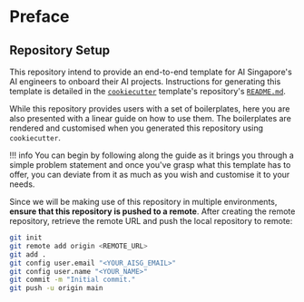 # Preface

## Repository Setup

This repository intend to provide an end-to-end template for AI 
Singapore's AI engineers to onboard their AI projects. Instructions for 
generating this template is detailed in the [`cookiecutter`][ccutter] 
template's repository's [`README.md`][readme].

While this repository provides users with a set of boilerplates, here 
you are also presented with a linear guide on how to use them. The 
boilerplates are rendered and customised when you generated this 
repository using `cookiecutter`.

!!! info
    You can begin by following along the guide as it brings you through
    a simple problem statement and once you've grasp what this template
    has to offer, you can deviate from it as much as you wish and
    customise it to your needs.

Since we will be making use of this repository in multiple environments, 
__ensure that this repository is pushed to a remote__. 
After creating the remote repository, retrieve the remote URL and push
the local repository to remote:

```bash
git init
git remote add origin <REMOTE_URL>
git add .
git config user.email "<YOUR_AISG_EMAIL>"
git config user.name "<YOUR_NAME>"
git commit -m "Initial commit."
git push -u origin main
```

[ccutter]: https://github.com/cookiecutter/cookiecutter
[readme]: https://github.com/aisingapore/kapitan-hull/blob/main/README.md

